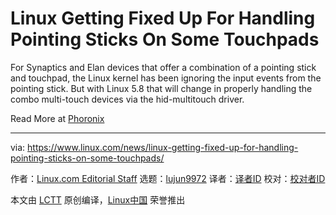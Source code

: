 [#]: collector: (lujun9972)
[#]: translator: ( )
[#]: reviewer: ( )
[#]: publisher: ( )
[#]: url: ( )
[#]: subject: (Linux Getting Fixed Up For Handling Pointing Sticks On Some Touchpads)
[#]: via: (https://www.linux.com/news/linux-getting-fixed-up-for-handling-pointing-sticks-on-some-touchpads/)
[#]: author: (Linux.com Editorial Staff https://www.linux.com/author/linuxdotcom/)

Linux Getting Fixed Up For Handling Pointing Sticks On Some Touchpads
======

For Synaptics and Elan devices that offer a combination of a pointing stick and touchpad, the Linux kernel has been ignoring the input events from the pointing stick. But with Linux 5.8 that will change in properly handling the combo multi-touch devices via the hid-multitouch driver.

Read More at [Phoronix][1]

--------------------------------------------------------------------------------

via: https://www.linux.com/news/linux-getting-fixed-up-for-handling-pointing-sticks-on-some-touchpads/

作者：[Linux.com Editorial Staff][a]
选题：[lujun9972][b]
译者：[译者ID](https://github.com/译者ID)
校对：[校对者ID](https://github.com/校对者ID)

本文由 [LCTT](https://github.com/LCTT/TranslateProject) 原创编译，[Linux中国](https://linux.cn/) 荣誉推出

[a]: https://www.linux.com/author/linuxdotcom/
[b]: https://github.com/lujun9972
[1]: https://www.phoronix.com/scan.php?page=news_item&px=Linux-Multi-Input-Stick-Touch
